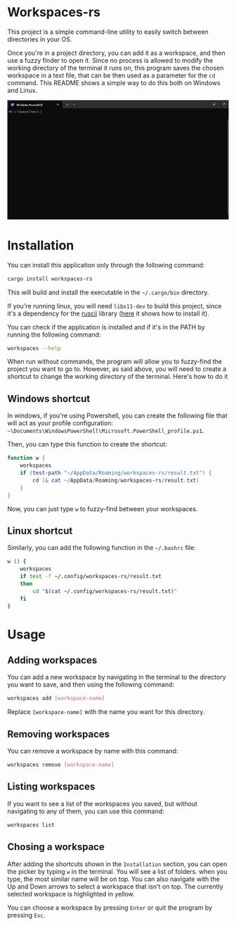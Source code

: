 # Workspaces-rs
This project is a simple command-line utility to easily switch between directories in your OS.

Once you're in a project directory, you can add it as a workspace, and then use a fuzzy finder to open it. 
Since no process is allowed to modify the working directory of the terminal it runs on, this program saves
the chosen workspace in a text file, that can be then used as a parameter for the `cd` command. This 
README shows a simple way to do this both on Windows and Linux.

![preview of the workspaces program that shows how fast you can switch folders](./assets/workspaces.gif)

# Installation
You can install this application only through the following command:
```sh
cargo install workspaces-rs
```
This will build and install the executable in the `~/.cargo/bin` directory.

If you're running linux, you will need `libx11-dev` to build this project, since it's a dependency for
the [ruscii](https://github.com/lemunozm/ruscii) library ([here](https://github.com/lemunozm/ruscii#linux) it shows how to install it).

You can check if the application is installed and if it's in the PATH by running the following command:
```sh
workspaces --help
```
When run without commands, the program will allow you to fuzzy-find the project you want to go to. However, as said above, you will
need to create a shortcut to change the working directory of the terminal. Here's how to do it

## Windows shortcut

In windows, if you're using Powershell, you can create the following file that will act as your profile configuration:
`~\Documents\WindowsPowerShell\Microsoft.PowerShell_profile.ps1`.

Then, you can type this function to create the shortcut:
```powershell
function w {
    workspaces
    if (test-path "~/AppData/Roaming/workspaces-rs/result.txt") {
        cd (& cat ~/AppData/Roaming/workspaces-rs/result.txt)
    }
}
```
Now, you can just type `w` to fuzzy-find between your workspaces.

## Linux shortcut
Similarly, you can add the following function in the `~/.bashrc` file:
```bash
w () {
    workspaces
    if test -f ~/.config/workspaces-rs/result.txt
    then
        cd "$(cat ~/.config/workspaces-rs/result.txt)"
    fi
}
```

# Usage
## Adding workspaces
You can add a new workspace by navigating in the terminal to the directory you want to save, and then using the following command:
```sh
workspaces add [workspace-name]
```
Replace `[workspace-name]` with the name you want for this directory.

## Removing workspaces
You can remove a workspace by name with this command:
```sh
workspaces remove [workspace-name]
```
## Listing workspaces
If you want to see a list of the workspaces you saved, but without navigating to any of them, you can use this command:
```sh
workspaces list
```
## Chosing a workspace
After adding the shortcuts shown in the `Installation` section, you can open the picker by typing `w` in the terminal.
You will see a list of folders. when you type, the most similar name will be on top. You can also navigate with the Up and Down
arrows to select a workspace that isn't on top. The currently selected workspace is highlighted in yellow.

You can choose a workspace by pressing `Enter` or quit the program by pressing `Esc`.
